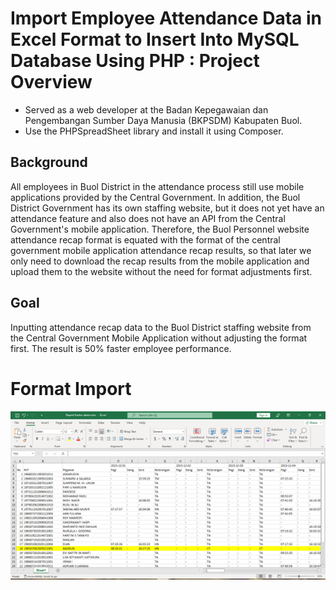 # Import Employee Attendance Data in Excel Format to Insert Into MySQL Database Using PHP : Project Overview
- Served as a web developer at the Badan Kepegawaian dan Pengembangan Sumber Daya Manusia (BKPSDM) Kabupaten Buol.
- Use the PHPSpreadSheet library and install it using Composer.

## Background
All employees in Buol District in the attendance process still use mobile applications provided by the Central Government. In addition, the Buol District Government has its own staffing website, but it does not yet have an attendance feature and also does not have an API from the Central Government's mobile application. Therefore, the Buol Personnel website attendance recap format is equated with the format of the central government mobile application attendance recap results, so that later we only need to download the recap results from the mobile application and upload them to the website without the need for format adjustments first.

## Goal
Inputting attendance recap data to the Buol District staffing website from the Central Government Mobile Application without adjusting the format first. The result is 50% faster employee performance.

# Format Import
![alt text](https://github.com/bumianugrahhh/Import-Excel-PHP/blob/main/Rekap%20Absen%20Kantor.png)
